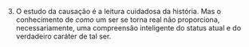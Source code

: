 ﻿3. O estudo da causação é a leitura cuidadosa da história. Mas o conhecimento de <I>como</I> um ser se torna real não proporciona, necessariamente, uma compreensão inteligente do status atual e do verdadeiro caráter de tal ser.